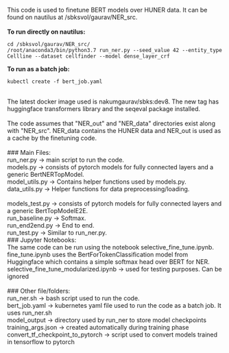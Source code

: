 This code is used to finetune BERT models over HUNER data. It can be found on nautilus at /sbksvol/gaurav/NER_src.
<br>
<br>
**To run directly on nautilus:**
<br>
```
cd /sbksvol/gaurav/NER_src/
/root/anaconda3/bin/python3.7 run_ner.py --seed_value 42 --entity_type Cellline --dataset cellfinder --model dense_layer_crf
```
**To run as a batch job:**
```
kubectl create -f bert_job.yaml
```
<br>
The latest docker image used is nakumgaurav/sbks:dev8. The new tag has huggingface transformers library and the seqeval package installed.

<br>
<br>
The code assumes that "NER_out" and "NER_data" directories exist along with "NER_src". NER_data contains the HUNER data and NER_out is used as a cache by the finetuning code.
<br>
<br>
### Main Files:
<br>
run_ner.py -> main script to run the code.
<br>
models.py -> consists of pytorch models for fully connected layers and a generic BertNERTopModel.
<br>
model_utils.py -> Contains helper functions used by models.py.
<br>
data_utils.py -> Helper functions for data preprocessing/loading.
<br>
<br>
models_test.py -> consists of pytorch models for fully connected layers and a generic BertTopModelE2E. 
<br>
run_baseline.py -> Softmax. 
<br>
run_end2end.py -> End to end. 
<br>
run_test.py -> Similar to run_ner.py.
<br>
### Jupyter Notebooks:
<br>
The same code can be run using the notebook selective_fine_tune.ipynb.
<br>
fine_tune.ipynb uses the BertForTokenClassification model from Huggingface which contains a simple softmax head over BERT for NER.
<br>
selective_fine_tune_modularized.ipynb -> used for testing purposes. Can be ignored
<br>
<br>
### Other file/folders:
<br>
run_ner.sh -> bash script used to run the code.
<br>
bert_job.yaml -> kubernetes yaml file used to run the code as a batch job. It uses run_ner.sh
<br>
model_output -> directory used by run_ner to store model checkpoints
<br>
training_args.json -> created automatically during training phase
<br>
convert_tf_checkpoint_to_pytorch -> script used to convert models trained in tensorflow to pytorch
